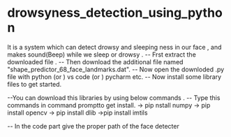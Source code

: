 # drowsyness_detection_using_python
It is a system which can detect drowsy and sleeping ness in our face , and makes sound(Beep) while we sleep or drowsy .
-- Frst extract the downloaded file .
-- Then download the additional file
    named "shape_predictor_68_face_landmarks.dat".
-- Now open the downloded   .py   file with python (or ) vs code  (or ) pycharm etc.
-- Now install some  library files to get started.
  

--You can download this libraries by using  below commands .
-- Type this commands in command promptto get install.
      -> pip  nstall numpy
      -> pip  install opencv
      -> pip  install dlib
      ->pip   install imtils
     

-- In the code part give the proper path of the face detecter 

